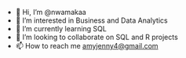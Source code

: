 - 👋 Hi, I’m @nwamakaa
- 👀 I’m interested in Business and Data Analytics
- 🌱 I’m currently learning SQL
- 💞️ I’m looking to collaborate on SQL and R projects
- 📫 How to reach me amyjenny4@gmail.com

<!---
nwamakaa/nwamakaa is a ✨ special ✨ repository because its `README.md` (this file) appears on your GitHub profile.
You can click the Preview link to take a look at your changes.
--->
